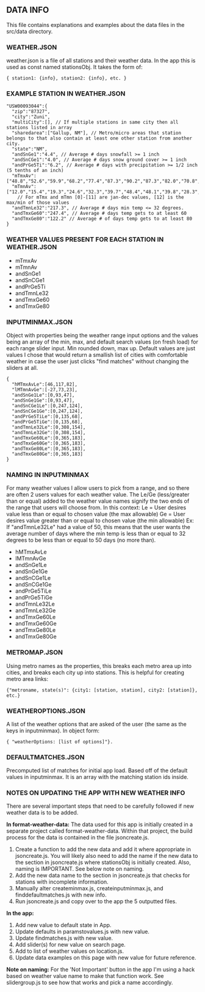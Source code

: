 ## DATA INFO

This file contains explanations and examples about the data files in the src/data directory.


### WEATHER.JSON

weather.json is a file of all stations and their weather data. In the app this is used as const named stationsObj.  It takes the form of:

```
{ station1: {info}, station2: {info}, etc. }
```


### EXAMPLE STATION IN WEATHER.JSON

```
"USW00093044":{
  "zip":"87327",
  "city":"Zuni",
  "multiCity":[], // If multiple stations in same city then all stations listed in array
  "sharedarea":["Gallup, NM"], // Metro/micro areas that station belongs to that also contain at least one other station from another city.
  "state":"NM",
  "andSnGe1":"4.4", // Average # days snowfall >= 1 inch
  "andSnCGe1":"4.0", // Average # days snow ground cover >= 1 inch
  "andPrGe5Ti":"6.2", // Average # days with precipitation >= 1/2 inch (5 tenths of an inch)
  "mTmxAv":["48.8","52.6","59.9","68.2","77.4","87.3","90.2","87.3","82.0","70.8","58.3","49.0",90.2],
  "mTmnAv":["12.0","15.4","19.3","24.6","32.3","39.7","48.4","48.1","39.8","28.3","18.8","12.1",12],
    // For mTmx and mTmn [0]-[11] are jan-dec values, [12] is the max/min of those values
  "andTmnLe32":"217.3", // Average # days min temp <= 32 degrees.
  "andTmxGe60":"247.4", // Average # days temp gets to at least 60
  "andTmxGe80":"122.2" // Average # of days temp gets to at least 80
}
```


### WEATHER VALUES PRESENT FOR EACH STATION IN WEATHER.JSON

- mTmxAv
- mTmnAv
- andSnGe1
- andSnCGe1
- andPrGe5Ti
- andTmnLe32
- andTmxGe60
- andTmxGe80


### INPUTMINMAX.JSON

Object with properties being the weather range input options and the values being an array of the min, max, and default search values (on fresh load) for each range slider input. Min rounded down, max up. Default values are just values I chose that would return a smallish list of cities with comfortable weather in case the user just clicks "find matches" without changing the sliders at all.

```
{
  "hMTmxAvLe":[46,117,82],
  "lMTmnAvGe":[-27,73,23],
  "andSnGe1Le":[0,93,47],
  "andSnGe1Ge":[0,93,47],
  "andSnCGe1Le":[0,247,124],
  "andSnCGe1Ge":[0,247,124],
  "andPrGe5TiLe":[0,135,68],
  "andPrGe5TiGe":[0,135,68],
  "andTmnLe32Le":[0,308,154],
  "andTmnLe32Ge":[0,308,154],
  "andTmxGe60Le":[0,365,183],
  "andTmxGe60Ge":[0,365,183],
  "andTmxGe80Le":[0,365,183],
  "andTmxGe80Ge":[0,365,183]
}
```


### NAMING IN INPUTMINMAX

For many weather values I allow users to pick from a range, and so there are often 2 users values for each weather value. The Le/Ge (less/greater than or equal) added to the weather value names signify the two ends of the range that users will choose from. In this context:
Le = User desires value less than or equal to chosen value (the max allowable)
Ge = User desires value greater than or equal to chosen value (the min allowable)
Ex: If "andTmnLe32Le" had a value of 50, this means that the user wants the average number of days where the min temp is less than or equal to 32 degrees to be less than or equal to 50 days (no more than).

- hMTmxAvLe
- lMTmnAvGe
- andSnGe1Le
- andSnGe1Ge
- andSnCGe1Le
- andSnCGe1Ge
- andPrGe5TiLe
- andPrGe5TiGe
- andTmnLe32Le
- andTmnLe32Ge
- andTmxGe60Le
- andTmxGe60Ge
- andTmxGe80Le
- andTmxGe80Ge


### METROMAP.JSON

Using metro names as the properties, this breaks each metro area up into cities,
and breaks each city up into stations. This is helpful for creating metro area links:

```
{"metroname, state(s)": {city1: [station, station], city2: [station]}, etc.}
```


### WEATHEROPTIONS.JSON

A list of the weather options that are asked of the user (the same as the keys in inputminmax). In object form:

```
{ "weatherOptions: [list of options]"}.
```


### DEFAULTMATCHES.JSON

Precomputed list of matches for initial app load. Based off of the default values in inputminmax. It is an array with the matching station ids inside.


### NOTES ON UPDATING THE APP WITH NEW WEATHER INFO

There are several important steps that need to be carefully followed if new weather data is to be added.

**In format-weather-data:** The data used for this app is initially created in a separate project called format-weather-data. Within that project, the build process for the data is contained in the file jsoncreate.js.

1. Create a function to add the new data and add it where appropriate in jsoncreate.js. You will likely also need to add the name if the new data to the section in jsoncreate.js where stationsObj is initially created. Also, naming is IMPORTANT. See below note on naming.
2. Add the new data name to the section in jsoncreate.js that checks for stations with incomplete information.
3. Manually alter createminmax.js, createinputminmax.js, and finddefaultmatches.js with new info.
4. Run jsoncreate.js and copy over to the app the 5 outputted files.

**In the app:**

1. Add new value to default state in App.
2. Update defaults in paramstovalues.js with new value.
3. Update findmatches.js with new value.
4. Add slider(s) for new value on search page.
5. Add to list of weather values on location.js.
6. Update data examples on this page with new value for future reference.

**Note on naming:** For the 'Not Important' button in the app I'm using a hack based on weather value name to make that function work. See slidergroup.js to see how that works and pick a name accordingly.
